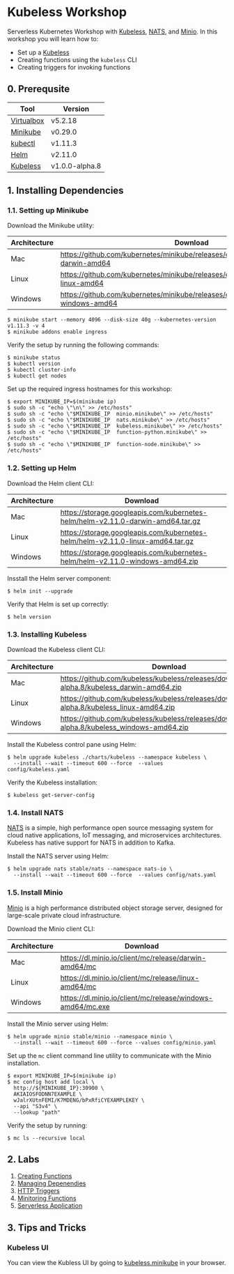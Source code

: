 # Kubeless Workshop

Serverless Kubernetes Workshop with [Kubeless](kubeless), [NATS](nats), and
[Minio](minio). In this workshop you will learn how to:

* Set up a [Kubeless][kubeless]
* Creating functions using the `kubeless` CLI
* Creating triggers for invoking functions

[kubeless]: https://kubeless.io
[nats]: https://nats.io
[minio]: https://minio.io

## 0. Prerequsite

| Tool                        | Version        |
|-----------------------------|----------------|
| [Virtualbox](virtualbox-dl) | v5.2.18        |
| [Minikube](minikube-dl)     | v0.29.0        |
| [kubectl](kubectl-dl)       | v1.11.3        |
| [Helm](helm-dl)             | v2.11.0        |
| [Kubeless](kubeless-dl)     | v1.0.0-alpha.8 |

[virtualbox-dl]: https://www.virtualbox.org/wiki/Downloads
[minikube-dl]: https://github.com/kubernetes/minikube/releases
[kubectl-dl]: https://github.com/kubernetes/kubernetes/releases
[helm-dl]: https://github.com/helm/helm/releases
[kubeless-dl]: https://github.com/kubeless/kubeless/releases

## 1. Installing Dependencies

### 1.1. Setting up Minikube

Download the Minikube utility:

| Architecture | Download                                                                                |
|--------------|-----------------------------------------------------------------------------------------|
| Mac          | https://github.com/kubernetes/minikube/releases/download/v0.29.0/minikube-darwin-amd64  |
| Linux        | https://github.com/kubernetes/minikube/releases/download/v0.29.0/minikube-linux-amd64   |
| Windows      | https://github.com/kubernetes/minikube/releases/download/v0.29.0/minikube-windows-amd64 |

```shell
$ minikube start --memory 4096 --disk-size 40g --kubernetes-version v1.11.3 -v 4
$ minikube addons enable ingress
```

Verify the setup by running the following commands:

```shell
$ minikube status
$ kubectl version
$ kubectl cluster-info
$ kubectl get nodes
```

Set up the required ingress hostnames for this workshop:

```shell
$ export MINIKUBE_IP=$(minikube ip)
$ sudo sh -c "echo \"\n\" >> /etc/hosts"
$ sudo sh -c "echo \"$MINIKUBE_IP  minio.minikube\" >> /etc/hosts"
$ sudo sh -c "echo \"$MINIKUBE_IP  nats.minikube\" >> /etc/hosts"
$ sudo sh -c "echo \"$MINIKUBE_IP  kubeless.minikube\" >> /etc/hosts"
$ sudo sh -c "echo \"$MINIKUBE_IP  function-python.minikube\" >> /etc/hosts"
$ sudo sh -c "echo \"$MINIKUBE_IP  function-node.minikube\" >> /etc/hosts"
```

### 1.2. Setting up Helm

Download the Helm client CLI:

| Architecture | Download                                                                        |
|--------------|---------------------------------------------------------------------------------|
| Mac          | https://storage.googleapis.com/kubernetes-helm/helm-v2.11.0-darwin-amd64.tar.gz |
| Linux        | https://storage.googleapis.com/kubernetes-helm/helm-v2.11.0-linux-amd64.tar.gz  |
| Windows      | https://storage.googleapis.com/kubernetes-helm/helm-v2.11.0-windows-amd64.zip   |

Insstall the Helm server component:

```shell
$ helm init --upgrade
```

Verify that Helm is set up correctly:

```shell
$ helm version
```

### 1.3. Installing Kubeless

Download the Kubeless client CLI:

| Architecture | Download                                                                                         |
|--------------|--------------------------------------------------------------------------------------------------|
| Mac          | https://github.com/kubeless/kubeless/releases/download/v1.0.0-alpha.8/kubeless_darwin-amd64.zip  |
| Linux        | https://github.com/kubeless/kubeless/releases/download/v1.0.0-alpha.8/kubeless_linux-amd64.zip   |
| Windows      | https://github.com/kubeless/kubeless/releases/download/v1.0.0-alpha.8/kubeless_windows-amd64.zip |

Install the Kubeless control pane using Helm:

```shell
$ helm upgrade kubeless ./charts/kubeless --namespace kubeless \
  --install --wait --timeout 600 --force  --values config/kubeless.yaml
```

Verify the Kubeless installation:

```shell
$ kubeless get-server-config
```

### 1.4. Install NATS

[NATS](https://nats.io) is a simple, high performance open source messaging
system for cloud native applications, IoT messaging, and microservices
architectures. Kubeless has native support for NATS in addition to Kafka.

Install the NATS server using Helm:

```shell
$ helm upgrade nats stable/nats --namespace nats-io \
  --install --wait --timeout 600 --force  --values config/nats.yaml
```

### 1.5. Install Minio

[Minio](https://minio.io) is a high performance distributed object storage
server, designed for large-scale private cloud infrastructure.

Download the Minio client CLI:

| Architecture | Download                                                   |
|--------------|------------------------------------------------------------|
| Mac          | https://dl.minio.io/client/mc/release/darwin-amd64/mc      |
| Linux        | https://dl.minio.io/client/mc/release/linux-amd64/mc       |
| Windows      | https://dl.minio.io/client/mc/release/windows-amd64/mc.exe |

Install the Minio server using Helm:

```shell
$ helm upgrade minio stable/minio --namespace minio \
  --install --wait --timeout 600 --force --values config/minio.yaml
```

Set up the `mc` client command line utility to communicate with the Minio
installation.

```shell
$ export MINIKUBE_IP=$(minikube ip)
$ mc config host add local \
  http://${MINIKUBE_IP}:30900 \
  AKIAIOSFODNN7EXAMPLE \
  wJalrXUtnFEMI/K7MDENG/bPxRfiCYEXAMPLEKEY \
  --api "S3v4" \
  --lookup "path"
```

Verify the setup by running:

```shell
$ mc ls --recursive local
```

## 2. Labs

1. [Creating Functions](./labs/1-functions)
1. [Managing Depenendies](./labs/2-dependencies)
1. [HTTP Triggers](./labs/3-http-triggers)
1. [Minitoring Functions](./labs/4-monitoring)
1. [Serverless Application](./labs/9-serverless)

## 3. Tips and Tricks

### Kubeless UI

You can view the Kubless UI by going to [kubeless.minikube](kubeless-minikube)
in your browser.

[kubeless-minikube]: http://kubeless.minikube
